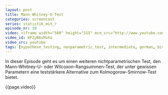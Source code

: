 ```yaml
---
layout: post
title: Mann-Whitney-U-Test
categories: screencast
series: statistik_mit_r
episode_nr: 19
video: <iframe width="560" height="315" mce_src="http://www.youtube.com/embed/0ybW-gfAJ44" frameborder="0" allowfullscreen="" src="http://www.youtube.com/embed/0ybW-gfAJ44"></iframe>
video_id: HFZyB6sMsho
video_src: youtube
tags: [hypothese_testing, nonparametric_test, intermediate, german, bivariate]
---
```


In dieser Episode geht es um einen weiteren nichtparametrischen Test, den Mann-Whitney-U- oder Wilcoxon-Rangsummen-Test, der unter gewissen Parametern eine teststärkere Alternative zum Kolmogorow-Smirnow-Test bietet.
<!--more-->
{{page.video}}
